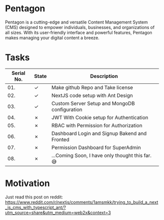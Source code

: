 # Pentagon
Pentagon is a cutting-edge and versatile Content Management System (CMS) designed to empower individuals, businesses, and organizations of all sizes. With its user-friendly interface and powerful features, Pentagon makes managing your digital content a breeze.

# Tasks

|Serial No.|State|Description|
|---|---|---|
|01.|&check;|Make github Repo and Take license|
|02.|&check;|NextJS code setup with Ant Design|
|03.|&check;|Custom Server Setup and MongoDB configuration|
|04.|&cross;|JWT With Cookie setup for Authentication|
|05.|&cross;|RBAC with Permission for Authorization|
|06.|&cross;|Dashboard Login and Signup Bakend and Fronted|
|07.|&cross;|Permission Dashboard for SuperAdmin|
|08.|&cross;|...Coming Soon, I have only thought this far. 😅|

# Motivation

Just read this post on reddit: 
https://www.reddit.com/r/nextjs/comments/1amsmkk/trying_to_build_a_next_js_cms_with_typescript_ant/?utm_source=share&utm_medium=web2x&context=3
